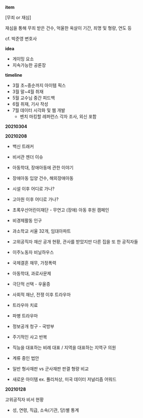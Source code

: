 **item**

[무죄 or 재심]

재심을 통해 무죄 받은 건수, 억울한 옥살이 기간, 죄명 및 형량, 연도 등

cf. 박준영 변호사 



**idea**

- 게이밍 요소
- 지속가능한 공론장



**timeline**

- 3월 초~중순까지 아이템 픽스
- 3월 말~4월 취재
- 5월 교수님 중간 피드백
- 6월 취재, 기사 작성
- 7월 데이터 시각화 및 웹 개발
  - 벤치 마킹할 레퍼런스 각자 조사, 외신 포함



**20210304**



**20210208**

- 백신 트래커
- 비서관 젠더 이슈



- 아동학대, 장애아동에 관한 이야기
- 장애아동 입양 건수, 해외장애아동

- 시설 이후 어디로 가나?

- 고아원 이후 어디로 가나?
- 초록우산어린이재단 - 무연고 (장애) 아동 후원 캠페인



- 비경제활동 인구
- 과소학교 서울 32개, 임대아파트



- 고위공직자 재산 공개 현황, 관사를 받았지만 다른 집을 또 한 공직자들



- 이주노동자 비닐하우스
- 국제결혼 채무, 가정폭력



- 아동학대, 과로사문제



- 극단적 선택 - 우울증
- 사회적 재난, 전쟁 이후 트라우마
- 트라우마 치료
- 파병 트라우마
- 정보공개 청구 - 국방부



- 주기적인 사고 반복

- 직능을 대표하는 비례 대표 / 지역을 대표하는 지역구 의원



- 계류 중인 법안



- 일반 형사재판 vs 군사재판 판결 형량 비교
- 새로운 아이템 ex. 퓰리처상, 미국 데이터 저널리즘 어워드



**20210128**

고위공직자 비서 현황

- 성, 연령, 직급, 소속(기관, 당)별 통계